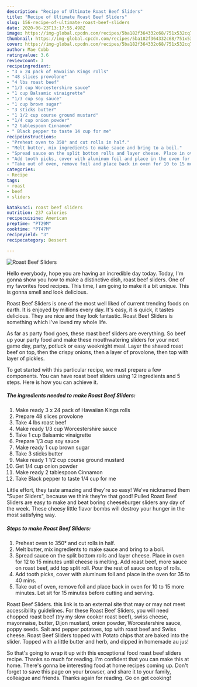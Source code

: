 ```yaml
---
description: "Recipe of Ultimate Roast Beef Sliders"
title: "Recipe of Ultimate Roast Beef Sliders"
slug: 156-recipe-of-ultimate-roast-beef-sliders
date: 2020-06-23T13:17:55.498Z
image: https://img-global.cpcdn.com/recipes/5ba182f364332c68/751x532cq70/roast-beef-sliders-recipe-main-photo.jpg
thumbnail: https://img-global.cpcdn.com/recipes/5ba182f364332c68/751x532cq70/roast-beef-sliders-recipe-main-photo.jpg
cover: https://img-global.cpcdn.com/recipes/5ba182f364332c68/751x532cq70/roast-beef-sliders-recipe-main-photo.jpg
author: Mae Cobb
ratingvalue: 3.6
reviewcount: 3
recipeingredient:
- "3 x 24 pack of Hawaiian Kings rolls"
- "48 slices provolone"
- "4 lbs roast beef"
- "1/3 cup Worcestershire sauce"
- "1 cup Balsamic vinaigrette"
- "1/3 cup soy sauce"
- "1 cup brown sugar"
- "3 sticks butter"
- "1 1/2 cup course ground mustard"
- "1/4 cup onion powder"
- "2 tablespoon Cinnamon"
- " Black pepper to taste 14 cup for me"
recipeinstructions:
- "Preheat oven to 350° and cut rolls in half."
- "Melt butter, mix ingredients to make sauce and bring to a boil."
- "Spread sauce on the split bottom rolls and layer cheese. Place in oven for 12 to 15 minutes until cheese is melting. Add roast beef, more sauce on roast beef, add top split roll. Pour the rest of sauce on top of rolls."
- "Add tooth picks, cover with aluminum foil and place in the oven for 35 to 40 mins."
- "Take out of oven, remove foil and place back in oven for 10 to 15 more minutes. Let sit for 15 minutes before cutting and serving."
categories:
- Recipe
tags:
- roast
- beef
- sliders

katakunci: roast beef sliders 
nutrition: 237 calories
recipecuisine: American
preptime: "PT29M"
cooktime: "PT47M"
recipeyield: "3"
recipecategory: Dessert

---
```



![Roast Beef Sliders](https://img-global.cpcdn.com/recipes/5ba182f364332c68/751x532cq70/roast-beef-sliders-recipe-main-photo.jpg)

Hello everybody, hope you are having an incredible day today. Today, I'm gonna show you how to make a distinctive dish, roast beef sliders. One of my favorites food recipes. This time, I am going to make it a bit unique. This is gonna smell and look delicious.

Roast Beef Sliders is one of the most well liked of current trending foods on earth. It is enjoyed by millions every day. It's easy, it is quick, it tastes delicious. They are nice and they look fantastic. Roast Beef Sliders is something which I've loved my whole life.

As far as party food goes, these roast beef sliders are everything. So beef up your party food and make these mouthwatering sliders for your next game day, party, potluck or easy weeknight meal. Layer the shaved roast beef on top, then the crispy onions, then a layer of provolone, then top with layer of pickles.


To get started with this particular recipe, we must prepare a few components. You can have roast beef sliders using 12 ingredients and 5 steps. Here is how you can achieve it.

<!--inarticleads1-->

##### The ingredients needed to make Roast Beef Sliders:

1. Make ready 3 x 24 pack of Hawaiian Kings rolls
1. Prepare 48 slices provolone
1. Take 4 lbs roast beef
1. Make ready 1/3 cup Worcestershire sauce
1. Take 1 cup Balsamic vinaigrette
1. Prepare 1/3 cup soy sauce
1. Make ready 1 cup brown sugar
1. Take 3 sticks butter
1. Make ready 1 1/2 cup course ground mustard
1. Get 1/4 cup onion powder
1. Make ready 2 tablespoon Cinnamon
1. Take  Black pepper to taste 1/4 cup for me


Little effort, they taste amazing and they&#39;re so easy! We&#39;ve nicknamed them &#34;Super Sliders&#34;, because we think they&#39;re that good! Pulled Roast Beef Sliders are easy to make and beat boring cheeseburger sliders any day of the week. These cheesy little flavor bombs will destroy your hunger in the most satisfying way. 

<!--inarticleads2-->

##### Steps to make Roast Beef Sliders:

1. Preheat oven to 350° and cut rolls in half.
1. Melt butter, mix ingredients to make sauce and bring to a boil.
1. Spread sauce on the split bottom rolls and layer cheese. Place in oven for 12 to 15 minutes until cheese is melting. Add roast beef, more sauce on roast beef, add top split roll. Pour the rest of sauce on top of rolls.
1. Add tooth picks, cover with aluminum foil and place in the oven for 35 to 40 mins.
1. Take out of oven, remove foil and place back in oven for 10 to 15 more minutes. Let sit for 15 minutes before cutting and serving.


Roast Beef Sliders. this link is to an external site that may or may not meet accessibility guidelines. For these Roast Beef Sliders, you will need chopped roast beef (try my slow cooker roast beef), swiss cheese, mayonnaise, butter, Dijon mustard, onion powder, Worcestershire sauce, poppy seeds. Salt and pepper potatoes, top with roast beef and Swiss cheese. Roast Beef Sliders topped with Potato chips that are baked into the slider. Topped with a little butter and herb, and dipped in homemade au jus! 

So that's going to wrap it up with this exceptional food roast beef sliders recipe. Thanks so much for reading. I'm confident that you can make this at home. There's gonna be interesting food at home recipes coming up. Don't forget to save this page on your browser, and share it to your family, colleague and friends. Thanks again for reading. Go on get cooking!
